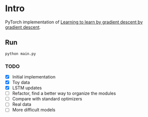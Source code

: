 # Intro

PyTorch implementation of [Learning to learn by gradient descent by gradient descent](https://arxiv.org/abs/1606.04474).

## Run

```bash
python main.py
```

### TODO
- [x] Initial implementation
- [x] Toy data
- [x] LSTM updates
- [ ] Refactor, find a better way to organize the modules
- [ ] Compare with standard optimizers
- [ ] Real data
- [ ] More difficult models
